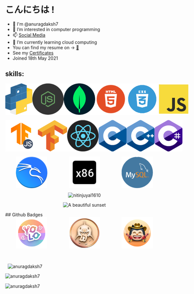 # こんにちは !

- 👋 I'm @anuragdaksh7
- 👀 I’m interested in computer programming
- 📫 [Social Media](./socialMedias.md)
- 🌱 I’m currently learning cloud computing
- You can find my resume on -> [ 📝 ](./Anurag's%20Resume.pdf)
- See my [Certificates](./certificates.md)
- Joined 18th May 2021

## skills:
<div >
<div style="display: flex; justify-content: space-around">
    <img src="./imgAssets/python.png" height="100px">
    <img src="./imgAssets/node.png" height="100px">
    <img src="./imgAssets/mongo.png" height="100px">
<!-- </div>
<br>
<div style="display: flex; justify-content: space-around"> -->
    <img src="./imgAssets/html.png" height="100px">
    <img src="./imgAssets/css-removebg-preview.png" height="100px">
    <img src="./imgAssets/js.png" height="100px">
</div>
<br>
<div style="display: flex; justify-content: space-around">
    <img src="./imgAssets/tfjs.png" height="100px">
    <img src="./imgAssets/Tensorflow_logo.png" height="100px">
    <img src="./imgAssets/react.png" height="100px">
<!-- </div>
<br>
<div style="display: flex; justify-content: space-around">-->
    <img src="./imgAssets/C_Logo.png" height="100px">
    <img src="./imgAssets/c++.png" height="100px">
    <img src="./imgAssets/c-.png" height="100px">
</div>
<br>
<div style="display: flex; justify-content: space-around">
    <img src="./imgAssets/kali.png" height="100px">
    <img src="./imgAssets/asm.png" height="100px">
    <img src="./imgAssets/msql.png" height="100px">
</div>
<div>
<p align="center"> <img src="https://github-profile-trophy.vercel.app/?username=anuragdaksh7&theme=discord&column=3&row=2" alt="nitinjuyal1610" /> </p>
<p align="center">
  <img src="http://github-profile-summary-cards.vercel.app/api/cards/profile-details?username=NitinJuyal1610&theme=material_palenight" alt="A beautiful sunset">
</p>
## Github Badges
<br>
<div style="display: flex; justify-content: space-around">
    <img src="./imgAssets/yolo.png" height="100px">
    <img src="./imgAssets/pull-sharkk.png"  height="100px">
    <img src="./imgAssets/quickdraw-default--light.png" height="100px">
</div>
<br>
<br><p>&nbsp;
<img src="https://github-readme-stats.vercel.app/api?username=anuragdaksh7&show_icons=true&locale=en&show=reviews&theme=radical" alt="anuragdaksh7"></p>
<p><img src="https://github-readme-stats.vercel.app/api/top-langs/?username=anuragdaksh7&theme=radical" alt="anuragdaksh7"></p>
<p><img align="center" src="https://github-readme-streak-stats.herokuapp.com/?user=anuragdaksh7&theme=radical" alt="anuragdaksh7" /></p>
